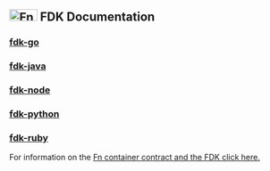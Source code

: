 ## <img src="https://fnproject.io/images/fn-300x125.png" alt="Fn Project Logo" height="21" width="50"> FDK Documentation

### [fdk-go](fdk-go/README.md)
### [fdk-java](fdk-java/README.md)
### [fdk-node](fdk-node/README.md)
### [fdk-python](fdk-python/README.md)
### [fdk-ruby](fdk-ruby/README.md)

For information on the [Fn container contract and the FDK click here.](../fn/develop/fn-format.md)